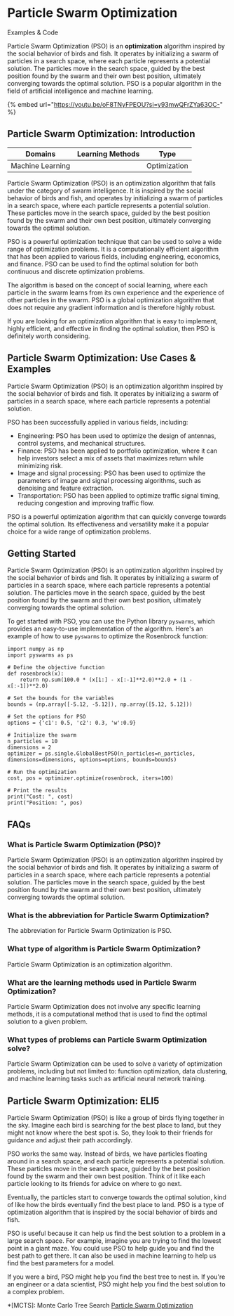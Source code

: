 # Particle Swarm Optimization

Examples & Code

Particle Swarm Optimization (PSO) is an **optimization** algorithm inspired by the social behavior of birds and fish. It operates by initializing a swarm of particles in a search space, where each particle represents a potential solution. The particles move in the search space, guided by the best position found by the swarm and their own best position, ultimately converging towards the optimal solution. PSO is a popular algorithm in the field of artificial intelligence and machine learning.

{% embed url="https://youtu.be/oF8TNyFPEOU?si=y93mwQFrZYa63OC-" %}

## Particle Swarm Optimization: Introduction

| Domains          | Learning Methods | Type         |
| ---------------- | ---------------- | ------------ |
| Machine Learning |                  | Optimization |

Particle Swarm Optimization (PSO) is an optimization algorithm that falls under the category of swarm intelligence. It is inspired by the social behavior of birds and fish, and operates by initializing a swarm of particles in a search space, where each particle represents a potential solution. These particles move in the search space, guided by the best position found by the swarm and their own best position, ultimately converging towards the optimal solution.

PSO is a powerful optimization technique that can be used to solve a wide range of optimization problems. It is a computationally efficient algorithm that has been applied to various fields, including engineering, economics, and finance. PSO can be used to find the optimal solution for both continuous and discrete optimization problems.

The algorithm is based on the concept of social learning, where each particle in the swarm learns from its own experience and the experience of other particles in the swarm. PSO is a global optimization algorithm that does not require any gradient information and is therefore highly robust.

If you are looking for an optimization algorithm that is easy to implement, highly efficient, and effective in finding the optimal solution, then PSO is definitely worth considering.

## Particle Swarm Optimization: Use Cases & Examples

Particle Swarm Optimization (PSO) is an optimization algorithm inspired by the social behavior of birds and fish. It operates by initializing a swarm of particles in a search space, where each particle represents a potential solution.

PSO has been successfully applied in various fields, including:

* Engineering: PSO has been used to optimize the design of antennas, control systems, and mechanical structures.
* Finance: PSO has been applied to portfolio optimization, where it can help investors select a mix of assets that maximizes return while minimizing risk.
* Image and signal processing: PSO has been used to optimize the parameters of image and signal processing algorithms, such as denoising and feature extraction.
* Transportation: PSO has been applied to optimize traffic signal timing, reducing congestion and improving traffic flow.

PSO is a powerful optimization algorithm that can quickly converge towards the optimal solution. Its effectiveness and versatility make it a popular choice for a wide range of optimization problems.

## Getting Started

Particle Swarm Optimization (PSO) is an optimization algorithm inspired by the social behavior of birds and fish. It operates by initializing a swarm of particles in a search space, where each particle represents a potential solution. The particles move in the search space, guided by the best position found by the swarm and their own best position, ultimately converging towards the optimal solution.

To get started with PSO, you can use the Python library `pyswarms`, which provides an easy-to-use implementation of the algorithm. Here's an example of how to use `pyswarms` to optimize the Rosenbrock function:

```
import numpy as np
import pyswarms as ps

# Define the objective function
def rosenbrock(x):
    return np.sum(100.0 * (x[1:] - x[:-1]**2.0)**2.0 + (1 - x[:-1])**2.0)

# Set the bounds for the variables
bounds = (np.array([-5.12, -5.12]), np.array([5.12, 5.12]))

# Set the options for PSO
options = {'c1': 0.5, 'c2': 0.3, 'w':0.9}

# Initialize the swarm
n_particles = 10
dimensions = 2
optimizer = ps.single.GlobalBestPSO(n_particles=n_particles, dimensions=dimensions, options=options, bounds=bounds)

# Run the optimization
cost, pos = optimizer.optimize(rosenbrock, iters=100)

# Print the results
print("Cost: ", cost)
print("Position: ", pos)

```

## FAQs

### What is Particle Swarm Optimization (PSO)?

Particle Swarm Optimization (PSO) is an optimization algorithm inspired by the social behavior of birds and fish. It operates by initializing a swarm of particles in a search space, where each particle represents a potential solution. The particles move in the search space, guided by the best position found by the swarm and their own best position, ultimately converging towards the optimal solution.

### What is the abbreviation for Particle Swarm Optimization?

The abbreviation for Particle Swarm Optimization is PSO.

### What type of algorithm is Particle Swarm Optimization?

Particle Swarm Optimization is an optimization algorithm.

### What are the learning methods used in Particle Swarm Optimization?

Particle Swarm Optimization does not involve any specific learning methods, it is a computational method that is used to find the optimal solution to a given problem.

### What types of problems can Particle Swarm Optimization solve?

Particle Swarm Optimization can be used to solve a variety of optimization problems, including but not limited to: function optimization, data clustering, and machine learning tasks such as artificial neural network training.

## Particle Swarm Optimization: ELI5

Particle Swarm Optimization (PSO) is like a group of birds flying together in the sky. Imagine each bird is searching for the best place to land, but they might not know where the best spot is. So, they look to their friends for guidance and adjust their path accordingly.

PSO works the same way. Instead of birds, we have particles floating around in a search space, and each particle represents a potential solution. These particles move in the search space, guided by the best position found by the swarm and their own best position. Think of it like each particle looking to its friends for advice on where to go next.

Eventually, the particles start to converge towards the optimal solution, kind of like how the birds eventually find the best place to land. PSO is a type of optimization algorithm that is inspired by the social behavior of birds and fish.

PSO is useful because it can help us find the best solution to a problem in a large search space. For example, imagine you are trying to find the lowest point in a giant maze. You could use PSO to help guide you and find the best path to get there. It can also be used in machine learning to help us find the best parameters for a model.

If you were a bird, PSO might help you find the best tree to nest in. If you're an engineer or a data scientist, PSO might help you find the best solution to a complex problem.

\*\[MCTS]: Monte Carlo Tree Search [Particle Swarm Optimization](https://serp.ai/particle-swarm-optimization/)
